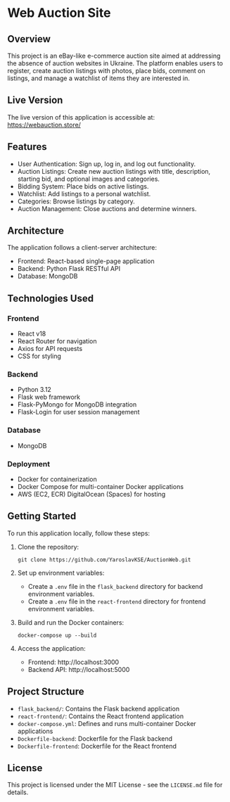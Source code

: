 # Web Auction Site

## Overview

This project is an eBay-like e-commerce auction site aimed at addressing the absence of auction websites in Ukraine. The platform enables users to register, create auction listings with photos, place bids, comment on listings, and manage a watchlist of items they are interested in.

## Live Version
The live version of this application is accessible at: https://webauction.store/

## Features

- User Authentication: Sign up, log in, and log out functionality.
- Auction Listings: Create new auction listings with title, description, starting bid, and optional images and categories.
- Bidding System: Place bids on active listings.
- Watchlist: Add listings to a personal watchlist.
- Categories: Browse listings by category.
- Auction Management: Close auctions and determine winners.

## Architecture

The application follows a client-server architecture:

- Frontend: React-based single-page application
- Backend: Python Flask RESTful API
- Database: MongoDB

## Technologies Used

### Frontend
- React v18
- React Router for navigation
- Axios for API requests
- CSS for styling

### Backend
- Python 3.12
- Flask web framework
- Flask-PyMongo for MongoDB integration
- Flask-Login for user session management

### Database
- MongoDB

### Deployment
- Docker for containerization
- Docker Compose for multi-container Docker applications
- AWS (EC2, ECR) DigitalOcean (Spaces) for hosting

## Getting Started

To run this application locally, follow these steps:

1. Clone the repository:
   ```
   git clone https://github.com/YaroslavKSE/AuctionWeb.git
   ```

2. Set up environment variables:
   - Create a `.env` file in the `flask_backend` directory for backend environment variables.
   - Create a `.env` file in the `react-frontend` directory for frontend environment variables.

3. Build and run the Docker containers:
   ```
   docker-compose up --build
   ```

4. Access the application:
   - Frontend: http://localhost:3000
   - Backend API: http://localhost:5000

## Project Structure

- `flask_backend/`: Contains the Flask backend application
- `react-frontend/`: Contains the React frontend application
- `docker-compose.yml`: Defines and runs multi-container Docker applications
- `Dockerfile-backend`: Dockerfile for the Flask backend
- `Dockerfile-frontend`: Dockerfile for the React frontend

## License

This project is licensed under the MIT License - see the `LICENSE.md` file for details.
